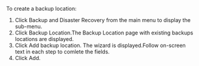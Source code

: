 
To create a backup location:

1. Click Backup and Disaster Recovery from the main menu to display the sub-menu.
2. Click Backup Location.The Backup Location page with existing backups locations are displayed.
3. Click Add backup location. The wizard is displayed.Follow on-screen text in each step to comlete the fields.
4. Click Add.




